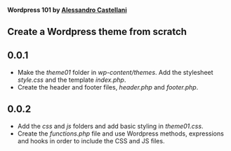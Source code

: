 #### Wordpress 101 by [Alessandro Castellani](https://www.youtube.com/user/williamprey)

## Create a Wordpress theme from scratch

## 0.0.1
* Make the *theme01* folder in *wp-content/themes*. Add the stylesheet *style.css* and the template *index.php*.
* Create the header and footer files, *header.php* and *footer.php*.

## 0.0.2
* Add the *css* and *js* folders and add basic styling in *theme01.css*.
* Create the *functions.php* file and use Wordpress methods, expressions and hooks in order to include the CSS and JS files.

